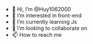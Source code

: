 - 👋 Hi, I’m @Huy1062000
- 👀 I’m interested in front-end
- 🌱 I’m currently learning Js
- 💞️ I’m looking to collaborate on
- 📫 How to reach me 

<!---
Huy1062000/Huy1062000 is a ✨ special ✨ repository because its `README.md` (this file) appears on your GitHub profile.
You can click the Preview link to take a look at your changes.
--->
